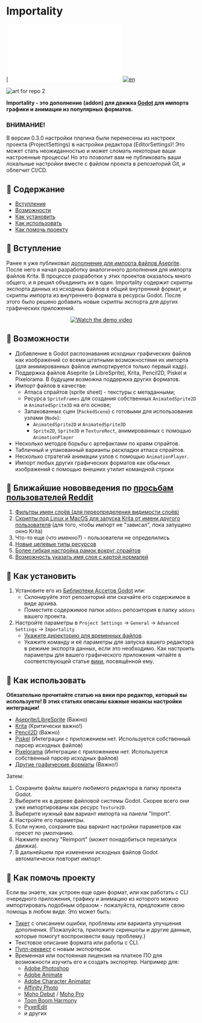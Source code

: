 # Importality

[![en](Лонг%20на%20жизнь/Магистратура/Портфолио%20Github/Exactly-laugh-game/README.md)
[![en](https://img.shields.io/badge/lang-ru-green.svg)](README.ru.md)

![art for repo 2](https://github.com/nklbdev/godot-4-importality/assets/7024016/f44d98b1-116c-493e-8108-2138b1bddd61)

**Importality - это дополнение (addon) для движка [Godot](https://godotengine.org) для импорта графики и анимации из популярных форматов.**

### ВНИМАНИЕ!
В версии 0.3.0 настройки плагина были перенесены из настроек проекта (ProjectSettings) в настройки редактора (EditorSettings)! Это может стать неожиданностью и может сломать некоторые ваши настроенные процессы! Но это позволит вам не публиковать ваши локальные настройки вместе с файлом проекта в репозиторий Git, и облегчит CI/CD.

## 📜 Содержание

- [Вступление](#вступление)
- [Возможности](#возможности)
- [Как установить](#как-установить)
- [Как использовать](#как-использовать)
- [Как помочь проекту](#как-помочь-проекту)

## 📝 Вступление

Ранее я уже публиковал [дополнение для импорта файлов Aseprite](https://github.com/nklbdev/godot-4-aseprite-importers). После него я начал разработку аналогичного дополнения для импорта файлов Krita. В процессе разработки у этих проектов оказалось много общего, и я решил объединить их в один. Importality содержит скрипты экспорта данных из исходных файлов в общий внутренний формат, и скрипты импорта из внутреннего формата в ресурсы Godot. После этого было решено добавить новые скрипты экспорта для других графических приложений.

<p align="center">
<a href="http://www.youtube.com/watch?feature=player_embedded&v=tlfhlQPr_IA" target="_blank">
<img src="http://img.youtube.com/vi/tlfhlQPr_IA/hqdefault.jpg" alt="Watch the demo video" />
</a>
</p>

## 🎯 Возможности

- Добавление в Godot распознавания исходных графических файлов как изображений со всеми штатными возможностями их импорта (для анимированных файлов импортируется только первый кадр).
- Поддержка файлов Aseprite (и LibreSprite), Krita, Pencil2D, Piskel и Pixelorama. В будущем возможна поддержка других форматов.
- Импорт файлов в качестве:
	- Атласа спрайтов (sprite sheet) - текстуры с метаданными;
	- Ресурса `SpriteFrames` для создания собственных `AnimatedSprite2D` и `AnimatedSprite3D` на его основе;
	- Запакованных сцен (`PackedScene`) с готовыми для использования узлами (`Node`):
		- `AnimatedSprite2D` и `AnimatedSprite3D`
		- `Sprite2D`, `Sprite3D` и `TextureRect`, анимированных с помощью `AnimationPlayer`
- Несколько методов борьбы с артефактами по краям спрайтов.
- Табличный и упакованный варианты раскладки атласа спрайтов.
- Несколько стратегий анимации узлов с помощью `AnimationPlayer`.
- Импорт любых других графических форматов как обычных изображений с помощью внешних утилит командной строки

## 🥁 Ближайшие нововведения по [просьбам пользователей Reddit](https://www.reddit.com/r/godot/comments/160hnuj/what_features_should_i_add_to_importality_first)

1. [Фильтры имен слоёв (для переопределения видимости слоёв)](https://github.com/nklbdev/godot-4-importality/issues/11)
1. [Скрипты под Linux и MacOS для запуска Krita от имени другого пользователя](https://github.com/nklbdev/godot-4-importality/issues/6) (для того, чтобы импорт не "зависал", пока запущено окно Krita)
1. Что-то еще (что именно?) - пользователи не определились
1. [Новые целевые типы ресурсов](https://github.com/nklbdev/godot-4-importality/issues/14)
1. [Более гибкая настройка рамок вокруг спрайтов](https://github.com/nklbdev/godot-4-importality/issues/12)
1. [Возможность указать имя слоя с картой нормалей](https://github.com/nklbdev/godot-4-importality/issues/9)

## 💽 Как установить

1. Установите его из [Библиотеки Ассетов Godot](https://godotengine.org/asset-library/asset/2025) или:
	- Склонируйте этот репозиторий или скачайте его содержимое в виде архива.
	- Поместите содержимое папки `addons` репозитория в папку `addons` вашего проекта.
1. Настройте параметры в `Project Settings` -> `General` -> `Advanced Settings` -> `Importality`
	- [Укажите директорию для временных файлов](https://github.com/nklbdev/godot-4-importality/wiki/about-temporary-files-and-ram_drives-(ru)).
	- Укажите команду и её параметры для запуска вашего редактора в режиме экспорта данных, если это необходимо. Как настроить параметры для вашего графического приложения читайте в соответствующей статье [вики](https://github.com/nklbdev/godot-4-importality/wiki), посвящённой ему.

## 👷 Как использовать

**Обязательно прочитайте статью на вики про редактор, который вы используете! В этих статьях описаны важные нюансы настройки интеграции!**
- [Aseprite/LibreSprite](https://github.com/nklbdev/godot-4-importality/wiki/exporting-data-from-aseprite-(ru)) (Важно)
- [Krita](https://github.com/nklbdev/godot-4-importality/wiki/exporting-data-from-krita-(ru)) (Критически важно!)
- [Pencil2D](https://github.com/nklbdev/godot-4-importality/wiki/exporting-data-from-pencil_2d-(ru)) (Важно)
- [Piskel](https://github.com/nklbdev/godot-4-importality/wiki/exporting-data-from-piskel-(ru)) (Интеграции с приложением нет. Используется собственный парсер исходных файлов)
- [Pixelorama](https://github.com/nklbdev/godot-4-importality/wiki/exporting-data-from-pixelorama-(ru)) (Интеграции с приложением нет. Используется собственный парсер исходных файлов)
- [Другие графические форматы](https://github.com/nklbdev/godot-4-importality/wiki/importing-as-regular-images-(ru)) (Важно!)

Затем:

1. Сохраните файлы вашего любимого редактора в папку проекта Godot.
1. Выберите их в дереве файловой системы Godot. Скорее всего они уже импортированы как ресурс `Texture2D`.
1. Выберите нужный вам вариант импорта на панели "Import".
1. Настройте его параметры.
1. Если нужно, сохраните ваш вариант настройки параметров как пресет по умолчанию.
1. Нажмите кнопку "Reimport" (может понадобиться перезапуск движка).
1. В дальнейшем при изменении исходных файлов Godot автоматически повторит импорт.

## 💪 Как помочь проекту

Если вы знаете, как устроен еще один формат, или как работать с CLI очередного приложения, графику и анимацию из которого можно импортировать подобным образом - пожалуйста, предложите свою помощь в любом виде. Это может быть:

- [Тикет](https://github.com/nklbdev/godot-4-importality/issues) с описанием ошибки, проблемы или варианта улучшения дополнения. (Пожалуйста, приложите скриншоты и другие данные, которые помогут воспроизвести вашу проблему.)
- Текстовое описание формата или работы с CLI.
- [Пулл-реквест](https://github.com/nklbdev/godot-4-importality/pulls) с новым экспортером.
- Временная или постоянная лицензия на платное ПО для возможности изучить его и создать экспортер. Например для:
	- [Adobe Photoshop](https://www.adobe.com/products/photoshop.html)
	- [Adobe Animate](https://www.adobe.com/products/animate.html)
	- [Adobe Character Animator](https://www.adobe.com/products/character-animator.html)
	- [Affinity Photo](https://affinity.serif.com/photo)
	- [Moho Debut](https://moho.lostmarble.com/products/moho-debut) / [Moho Pro](https://moho.lostmarble.com/products/moho-pro)
	- [Toon Boom Harmony](https://www.toonboom.com/products/harmony)
	- [PyxelEdit](https://pyxeledit.com)
	- и других

